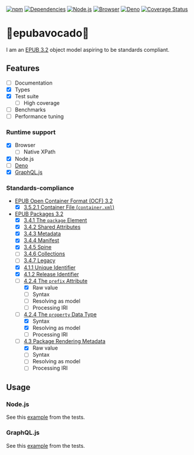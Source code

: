 [![npm](https://img.shields.io/npm/v/epubavocado)](https://www.npmjs.com/package/epubavocado)
[![Dependencies](https://img.shields.io/david/jccr/epubavocado)](https://david-dm.org/jccr/epubavocado)
[![Node.js](https://github.com/jccr/epubavocado/workflows/Node.js/badge.svg)](https://github.com/jccr/epubavocado/actions?query=workflow%3ANode.js)
[![Browser](https://github.com/jccr/epubavocado/workflows/Browser/badge.svg)](https://github.com/jccr/epubavocado/actions?query=workflow%3ABrowser)
[![Deno](https://github.com/jccr/epubavocado/workflows/Deno/badge.svg)](https://github.com/jccr/epubavocado/actions?query=workflow%3ADeno)
[![Coverage Status](https://coveralls.io/repos/github/jccr/epubavocado/badge.svg?branch=main)](https://coveralls.io/github/jccr/epubavocado?branch=main)

# 📗epubavocado🥑
I am an [EPUB 3.2](https://www.w3.org/publishing/epub3/index.html) object model aspiring to be standards compliant.

## Features
- [ ] Documentation
- [x] Types
- [x] Test suite
  - [ ] High coverage
- [ ] Benchmarks
- [ ] Performance tuning

### Runtime support
- [x] Browser
  - [ ] Native XPath
- [x] Node.js
- [ ] [Deno](https://deno.land/)
- [x] [GraphQL.js](https://graphql.org/graphql-js/)

### Standards-compliance
- [EPUB Open Container Format (OCF) 3.2](https://www.w3.org/publishing/epub32/epub-ocf.html)
  - [x] [3.5.2.1 Container File (`container.xml`)](https://www.w3.org/publishing/epub32/epub-ocf.html#sec-container-metainf-container.xml)
- [EPUB Packages 3.2](https://www.w3.org/publishing/epub32/epub-packages.html)
  - [x] [3.4.1 The `package` Element](https://www.w3.org/publishing/epub32/epub-packages.html#sec-package-elem)
  - [x] [3.4.2 Shared Attributes](https://www.w3.org/publishing/epub32/epub-packages.html#sec-shared-attrs)
  - [x] [3.4.3 Metadata](https://www.w3.org/publishing/epub32/epub-packages.html#sec-pkg-metadata)
  - [x] [3.4.4 Manifest](https://www.w3.org/publishing/epub32/epub-packages.html#sec-pkg-manifest)
  - [x] [3.4.5 Spine](https://www.w3.org/publishing/epub32/epub-packages.html#sec-pkg-spine)
  - [ ] [3.4.6 Collections](https://www.w3.org/publishing/epub32/epub-packages.html#sec-pkg-collections)
  - [ ] [3.4.7 Legacy](https://www.w3.org/publishing/epub32/epub-packages.html#sec-pkg-legacy)
  - [x] [4.1.1 Unique Identifier](https://www.w3.org/publishing/epub32/epub-packages.html#sec-metadata-elem-identifiers-uid)
  - [x] [4.1.2 Release Identifier](https://www.w3.org/publishing/epub32/epub-packages.html#sec-metadata-elem-identifiers-pid)
  - [ ] [4.2.4 The `prefix` Attribute](https://www.w3.org/publishing/epub32/epub-packages.html#sec-prefix-attr)
    - [x] Raw value
    - [ ] Syntax
    - [ ] Resolving as model
    - [ ] Processing IRI
  - [ ] [4.2.4 The `property` Data Type](https://www.w3.org/publishing/epub32/epub-packages.html#sec-property-datatype)
    - [x] Syntax
    - [x] Resolving as model
    - [ ] Processing IRI
  - [ ] [4.3 Package Rendering Metadata](https://www.w3.org/publishing/epub32/epub-packages.html#sec-package-metadata-rendering)
    - [x] Raw value
    - [ ] Syntax
    - [ ] Resolving as model
    - [ ] Processing IRI

## Usage

### Node.js

See this [example](https://github.com/jccr/epubavocado/blob/main/test/package.test.ts) from the tests.

### GraphQL.js

See this [example](https://github.com/jccr/epubavocado/blob/main/test/graphql/package.test.ts) from the tests.

